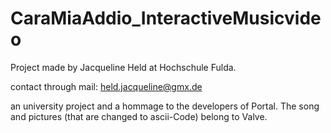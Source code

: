 # CaraMiaAddio_InteractiveMusicvideo
Project made by Jacqueline Held at Hochschule Fulda.

contact through mail: held.jacqueline@gmx.de

an university project and a hommage to the developers of Portal.
The song and pictures (that are changed to ascii-Code) belong to Valve.
